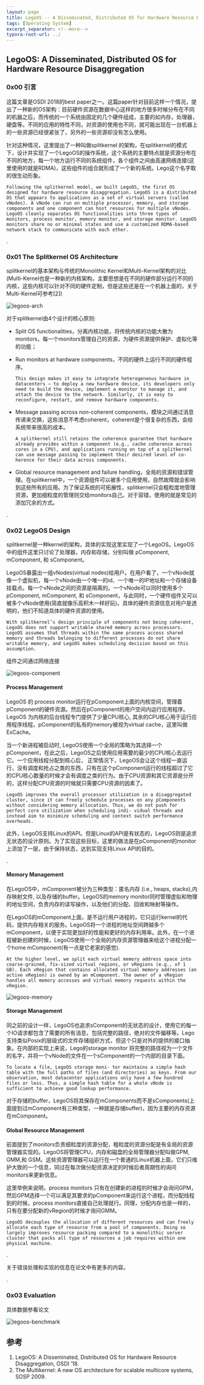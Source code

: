 ```yaml
---
layout: page
title: LegoOS -- A Disseminated, Distributed OS for Hardware Resource Disaggregation
tags: [Operating System]
excerpt_separator: <!--more-->
typora-root-url: ../
---
```




## LegoOS: A Disseminated, Distributed OS for Hardware Resource Disaggregation 



### 0x00 引言

  这篇文章是OSDI 2018的best paper之一。这篇paper针对目前这样一个情况，提出了一种新的OS架构：目前硬件资源在数据中心这样的地方很多时候分布在不同的机器之后，而传统的一个系统由固定的几个硬件组成，主要的如内存，处理器，硬盘等。不同的应用的特性不同，对资源的使用也不同，就可能出现在一台机器上的一些资源已经很紧张了，另外的一些资源却没有怎么使用。

  针对这种情况，这里提出了一种叫做splitkernel 的架构，在splitkernel的模式下，设计并实现了一个LegoOS的操作系统，这个系统的主要特点就是资源分布在不同的地方，每一个地方运行不同的系统组件，各个组件之间由高速网络连接(这里使用的就是RDMA)，这些组件的组合就形成了一个新的系统。Lego这个名字取的很生动形象。

```
Following the splitkernel model, we built LegoOS, the first OS designed for hardware resource disaggregation. LegoOS is a distributed OS that appears to applications as a set of virtual servers (called vNodes). A vNode can run on multiple processor, memory, and storage components and one component can host resources for multiple vNodes. LegoOS cleanly separates OS functionalities into three types of monitors, process monitor, memory monitor, and storage monitor. LegoOS monitors share no or minimal states and use a customized RDMA-based network stack to communicate with each other.
```

.

### 0x01 The Splitkernel OS Architecture 

  splitkernel的基本架构与传统的Monolithic Kernel和Multi-Kernel架构的对比(Multi-Kernel也是一种新的内核架构，主要思想是在不同的硬件部分运行不同的内核，这些内核可以针对不同的硬件定制，但是这些还是在一个机器上面的，关于Multi-Kernel可参考[2])

![legoos-arch](/assets/img/legoos-arch.png)



对于splitkernel由4个设计的核心原则:

* Split OS functionalities，分离内核功能，将传统内核的功能大散为monitors，每一个monitors管理自己的资源，为硬件资源提供保护、虚拟化等的功能；

* Run monitors at hardware components，不同的硬件上运行不同的硬件程序。

  ```
  This design makes it easy to integrate heterogeneous hardware in datacenters — to deploy a new hardware device, its developers only need to build the device, implement a monitor to manage it, and attach the device to the network. Similarly, it is easy to reconfigure, restart, and remove hardware components.
  ```

* Message passing across non-coherent components，模块之间通过消息传递来交换，这些消息不考虑coherent，coherent是个很复杂的东西，会给系统带来很高的成本。

  ```
  A splitkernel still retains the coherence guarantee that hardware already provides within a component (e.g., cache coherence across cores in a CPU), and applications running on top of a splitkernel can use message passing to implement their desired level of co- herence for their data across components.
  ```

* Global resource management and failure handling，全局的资源和错误管理。在splitkernel中，一个资源组件可以被多个应用使用，自然故障就会影响到这些所有的应用。为了保证系统的可拓展性，splitkernel只会粗粒度地管理资源，更加细粒度的管理则交给monitors自己。对于容错，使用的就是常见的添加冗余的方式。

.

### 0x02 LegoOS Design 

  splitkernel是一种kernel的架构，具体的实现这里实现了一个LegoOS。LegoOS中的组件这里只讨论了处理器，内存和存储，分别叫做 pComponent, mComponent, 和 sComponent。

  LegoOS暴露出一组vNodes(virtual nodes)给用户。在用户看了，一个vNode就像一个虚拟机，每一个vNode由一个唯一的id、一个唯一的IP地址和一个存储设备挂载点。每一个vNode之间的资源是隔离的。一个vNode可以同时使用多个pComponent, mComponent, 和 sComponent，与此同时，一个硬件组件又可以被多个vNode使用(简直就像乐高积木一样好玩)。具体的硬件资源信息对用户是透明的，他们不知道具体的硬件资源的使用。

```
With splitkernel’s design principle of components not being coherent, LegoOS does not support writable shared memory across processors. LegoOS assumes that threads within the same process access shared memory and threads belonging to different processes do not share writable memory, and LegoOS makes scheduling decision based on this assumption.
```

 组件之间通过网络连接	

![legoos-component](/assets/img/legoos-component.png)

####  Process Management 

  LegoOS 的 process monitor运行在pComponent上面的内核空间，管理着pComponent的硬件资源。然后在pComponent的用户空间内运行应用程序。LegoOS 为内核的后台线程专门提供了少量CPU核心, 其余的CPU核心用于运行应用程序线程。pComponent的私有的memory被视为virtual cache，这里叫做ExCache。

  当一个新进程被启动时, LegoOS使用一个全局的策略为其选择一个pComponent，在此之后，LegoOS之后使用应用需要的最少的CPU核心去运行它。一个应用线程分配到核心后， 正常情况下，LegoOS会让这个线程一直运行，没有调度和抢占之类的东西，只有在这个pComponent运行的线程超过了它的CPU核心数量的时候才会有调度之类的行为。由于CPU资源和其它资源是分开的，这样分配CPU资源的时候就只需要CPU资源的因素了。

```
LegoOS improves the overall processor utilization in a disaggregated cluster, since it can freely schedule processes on any pComponents without considering memory allocation. Thus, we do not push for perfect core utilization when scheduling indi- vidual threads and instead aim to minimize scheduling and context switch performance overheads.
```

 此外，LegoOS支持Linux的API。但是Linux的API是有状态的，LegoOS则是追求无状态的设计原则。为了实现这些目标，这里的做法是在pComponent的monitor上添加了一层，由于保持状态，达到实现支持Linux API的目的。

.

#### Memory Management 

  在LegoOS中，mComponent被分为三种类型：匿名内存 (i.e., heaps, stacks),内存映射文件, 以及存储的buffer。LegoOS的memory monitor同时管理虚拟和物理的地址空间，负责内存的读写操作，以及他们的分配、回收和映射等操作。

  在LegoOS的mComponent上面，是不运行用户进程的，它只运行kernel的代码，提供内存相关的服务。LegoOS将一个进程的地址空间跨越多个mComponent，以便于实现更加好的性能和更好的内存利用率。此外，在一个进程被新创建的时候，LegoOS使用一个全局的内存资源管理器来给这个进程分配一个home mComponent(有一点是它老家的感觉).

```
At the higher level, we split each virtual memory address space into coarse-grained, fix-sized virtual regions, or vRegions (e.g., of 1 GB). Each vRegion that contains allocated virtual memory addresses (an active vRegion) is owned by an mComponent. The owner of a vRegion handles all memory accesses and virtual memory requests within the vRegion.
```

![legoos-memory](/assets/img/legoos-memory.png)



#### Storage Management 

  同之前的设计一样，LegoOS也追求sComponent的无状态的设计，使用它的每一个IO请求都包含了需要的所有消息，包括完整的路径，绝对的文件偏移等。Lego支持类似Posix的层级式的文件存储组织方式，但这个只是对外的提供的接口抽象。在内部的实现上来说，Lego的storage monitor 将完整的路径视为一个文件的名字，并将一个vNode的文件在一个sComponent的一个内部的目录下面。

```
To locate a file, LegoOS storage moni- tor maintains a simple hash table with the full paths of files (and directories) as keys. From our observation, most datacenter applications only have a few hundred files or less. Thus, a simple hash table for a whole vNode is sufficient to achieve good lookup performance.
```

 对于存储的buffer，LegoOS将其保存在mComponents而不是sComponents(上面提到过mComponent有三种类型，一种就是存储buffer)，因为主要的内存资源在mComponent。

  

#### Global Resource Management 

  前面提到了monitors负责细粒度的资源分配，粗粒度的资源分配是有全局的资源管理器实现的。LegoOS将管理CPU，内存和磁盘的全局管理器分配叫做GPM, GMM,和 GSM。这些资源管理器可以运行在一个普通的Linux机器上面，它们只维护大致的一个信息，同过在每次做分配资源决定的时候后者周期性的询问monitors来更新信息。

  这里举例来说明，process monitors 只有在创建新的进程的时候才会询问GPM，然后GPM选择一个可以满足其要求的pComponent来运行这个进程，而分配线程到的时候，process monitors直接自己处理就行。同理，分配内存也是一样的，只有在要分配新的vRegion的时候才询问GMM。

```
LegoOS decouples the allocation of different resources and can freely allocate each type of resource from a pool of components. Doing so largely improves resource packing compared to a monolithic server cluster that packs all type of resources a job requires within one physical machine. 
```

.

关于错误处理和实现的信息在论文中有更多的内容。

.

### 0x03 Evaluation 

具体数据参看论文

![legoos-benchmark](/assets/img/legoos-benchmark.png)



## 参考

1. LegoOS: A Disseminated, Distributed OS for Hardware Resource Disaggregation, OSDI ’18.
2. The Multikernel: A new OS architecture for scalable multicore systems, SOSP 2009.